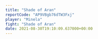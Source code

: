 ```yaml
---
title: "Shade of Aran"
reportCode: "AP9VBgb76dTW3Fxj"
player: "Minela"
fight: "Shade of Aran"
date: 2021-08-30T19:10:09.637000+00:00
---
```

